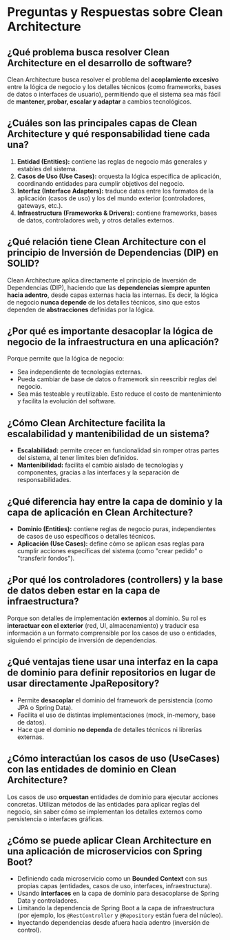 # Preguntas y Respuestas sobre Clean Architecture

## ¿Qué problema busca resolver Clean Architecture en el desarrollo de software?
Clean Architecture busca resolver el problema del **acoplamiento excesivo** entre la lógica de negocio y los detalles técnicos (como frameworks, bases de datos o interfaces de usuario), permitiendo que el sistema sea más fácil de **mantener, probar, escalar y adaptar** a cambios tecnológicos.

## ¿Cuáles son las principales capas de Clean Architecture y qué responsabilidad tiene cada una?
1. **Entidad (Entities):** contiene las reglas de negocio más generales y estables del sistema.
2. **Casos de Uso (Use Cases):** orquesta la lógica específica de aplicación, coordinando entidades para cumplir objetivos del negocio.
3. **Interfaz (Interface Adapters):** traduce datos entre los formatos de la aplicación (casos de uso) y los del mundo exterior (controladores, gateways, etc.).
4. **Infraestructura (Frameworks & Drivers):** contiene frameworks, bases de datos, controladores web, y otros detalles externos.

## ¿Qué relación tiene Clean Architecture con el principio de Inversión de Dependencias (DIP) en SOLID?
Clean Architecture aplica directamente el principio de Inversión de Dependencias (DIP), haciendo que las **dependencias siempre apunten hacia adentro**, desde capas externas hacia las internas. Es decir, la lógica de negocio **nunca depende** de los detalles técnicos, sino que estos dependen de **abstracciones** definidas por la lógica.

## ¿Por qué es importante desacoplar la lógica de negocio de la infraestructura en una aplicación?
Porque permite que la lógica de negocio:
- Sea independiente de tecnologías externas.
- Pueda cambiar de base de datos o framework sin reescribir reglas del negocio.
- Sea más testeable y reutilizable.
Esto reduce el costo de mantenimiento y facilita la evolución del software.

## ¿Cómo Clean Architecture facilita la escalabilidad y mantenibilidad de un sistema?
- **Escalabilidad:** permite crecer en funcionalidad sin romper otras partes del sistema, al tener límites bien definidos.
- **Mantenibilidad:** facilita el cambio aislado de tecnologías y componentes, gracias a las interfaces y la separación de responsabilidades.

## ¿Qué diferencia hay entre la capa de dominio y la capa de aplicación en Clean Architecture?
- **Dominio (Entities):** contiene reglas de negocio puras, independientes de casos de uso específicos o detalles técnicos.
- **Aplicación (Use Cases):** define cómo se aplican esas reglas para cumplir acciones específicas del sistema (como "crear pedido" o "transferir fondos").

## ¿Por qué los controladores (controllers) y la base de datos deben estar en la capa de infraestructura?
Porque son detalles de implementación **externos** al dominio. Su rol es **interactuar con el exterior** (red, UI, almacenamiento) y traducir esa información a un formato comprensible por los casos de uso o entidades, siguiendo el principio de inversión de dependencias.

## ¿Qué ventajas tiene usar una interfaz en la capa de dominio para definir repositorios en lugar de usar directamente JpaRepository?
- Permite **desacoplar** el dominio del framework de persistencia (como JPA o Spring Data).
- Facilita el uso de distintas implementaciones (mock, in-memory, base de datos).
- Hace que el dominio **no dependa** de detalles técnicos ni librerías externas.

## ¿Cómo interactúan los casos de uso (UseCases) con las entidades de dominio en Clean Architecture?
Los casos de uso **orquestan** entidades de dominio para ejecutar acciones concretas. Utilizan métodos de las entidades para aplicar reglas del negocio, sin saber cómo se implementan los detalles externos como persistencia o interfaces gráficas.

## ¿Cómo se puede aplicar Clean Architecture en una aplicación de microservicios con Spring Boot?
- Definiendo cada microservicio como un **Bounded Context** con sus propias capas (entidades, casos de uso, interfaces, infraestructura).
- Usando **interfaces** en la capa de dominio para desacoplarse de Spring Data y controladores.
- Limitando la dependencia de Spring Boot a la capa de infraestructura (por ejemplo, los `@RestController` y `@Repository` están fuera del núcleo).
- Inyectando dependencias desde afuera hacia adentro (inversión de control).
